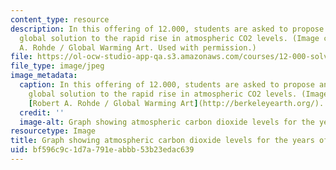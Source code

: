 ```yaml
---
content_type: resource
description: In this offering of 12.000, students are asked to propose an integrated
  global solution to the rapid rise in atmospheric CO2 levels. (Image created by Robert
  A. Rohde / Global Warming Art. Used with permission.)
file: https://ol-ocw-studio-app-qa.s3.amazonaws.com/courses/12-000-solving-complex-problems-fall-2009/bf596c9c1d7a791eabbb53b23edac639_12-000f09-th.jpg
file_type: image/jpeg
image_metadata:
  caption: In this offering of 12.000, students are asked to propose an integrated
    global solution to the rapid rise in atmospheric CO2 levels. (Image created by
    [Robert A. Rohde / Global Warming Art](http://berkeleyearth.org/). Used with permission.)
  credit: ''
  image-alt: Graph showing atmospheric carbon dioxide levels for the years of 1960-2010.
resourcetype: Image
title: Graph showing atmospheric carbon dioxide levels for the years of 1960-2010
uid: bf596c9c-1d7a-791e-abbb-53b23edac639
---
```

